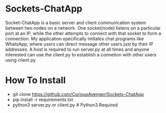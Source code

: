 # Sockets-ChatApp
Socket-ChatApp is a basic server and client communication system between two nodes on a network. One socket(node) listens on a particular port at an IP, while the other attempts to connect with that socket to form a connection. My application specifically imitates chat programs like WhatsApp, where users can direct message other users just by their IP addresses. A host is required to run server.py at all times and anyone interested can use the client.py to establish a connetion with other users using client.py. 

# How To Install
- git clone https://github.com/CuriousAvenger/Sockets-ChatApp
- pip install -r requirements.txt
- python3 server.py or client.py # Python3 Required
